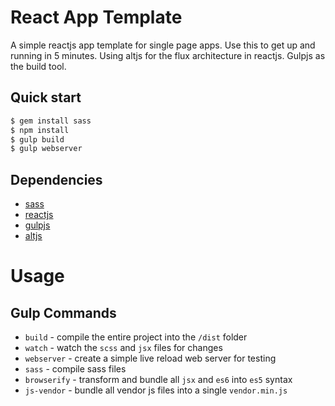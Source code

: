 # React App Template
A simple reactjs app template for single page apps. Use this to get up and running in 5 minutes. Using altjs for the flux architecture in reactjs. Gulpjs as the build tool. 

## Quick start
```bash
$ gem install sass
$ npm install
$ gulp build
$ gulp webserver
```

## Dependencies
* [sass](http://sass-lang.com/install)
* [reactjs](https://facebook.github.io/react/)
* [gulpjs](https://github.com/gulpjs/gulp/blob/master/docs/getting-started.md)
* [altjs](http://alt.js.org/)

# Usage

## Gulp Commands
* `build` - compile the entire project into the `/dist` folder
* `watch` - watch the `scss` and `jsx` files for changes
* `webserver` - create a simple live reload web server for testing
* `sass` - compile sass files
* `browserify` - transform and bundle all `jsx` and `es6` into `es5` syntax
* `js-vendor` - bundle all vendor js files into a single `vendor.min.js`
